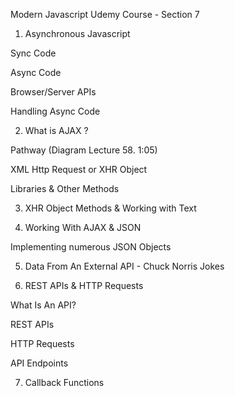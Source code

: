 Modern Javascript Udemy Course - Section 7

<!-- I've found this section confusing so I've decided to take detailed notes and take my
time for this section. This section is going to cover Asynchronous Javascript, AJAX, and
Fetch APIs.  -->

1. Asynchronous Javascript

Sync Code

<!-- Synchronous Code is step-by-step code or blocking code.

E.g.

posts = loadPosts();
    ... waits until posts are fetched from server.

doTheNextThing();
    ... this can only be carried out once loadPosts has completed fetching posts.

This obviously slows things down.
-->

Async Code

<!-- Asynchronous code is when these tasks can be carried out simeultaneously.

Lecture 57. (1:55-2:36)
E.g.

loadPosts(function() {
    ... waits until posts are fetched
});

doTheNextThing();
    ... doesn't have to wait for posts to load - carries out this task.

An example of handling asynchronous code is passing through a 'Callback Function'
which is what we have done here.

This callback will run and fetch the post and allow us to do something with the post
but 'doTheNextThing()' will not have to wait for posts to be fetched to run.

Program isn't blocked like it would be with synchronous code and will keep going.

Even if it takes a long time to fetch the posts this won't stop doTheNextThing() from running.

This makes for a faster application.

-->

Browser/Server APIs

<!-- Most async code you work with will be part of an API or library.

- AJAX, XHR object (next lesson)
- jQuery Ajax, Fetch API

etc.

These are all Async technologies - so you have to handle the response in a certain way.

** Bit confused with this - something I can return to. **
-->

Handling Async Code

<!-- There are ways to work with Async code:

- Callbacks
- Promises
- Async/Await - can be structured in a way that looks like Sync code.

-->

2. What is AJAX ?

<!--

AJAX

- Stands for Asynchronous Javascript & XML.

- Set of web technologies

- Sends and receives data from the browser and server.

- Sends & receives data asynchronously.

- Done behind the scenes so you don't have to reload the browser.

- XML has been replaced by JSON. Most APIs now return JSON data instead of XML.

-->

Pathway (Diagram Lecture 58. 1:05)

<!--

Pathway without AJAX

- Browser sends request > Server sends response

- Usually you'd click a link which would send a request to the server and we would get a
response back which includes the WHOLE web page (headers, data etc), which will reload
the page.

AJAX Pathway

- Browser sends JS Call > AJAX Engine sends XmlHttpRequest > Server sends XML/JSON data back

to AJAX > AJAX Engine sends HTML Response to browser.

- Therefore AJAX allows us to make requests asynchronously.

- This happens in the background, removing the need for a browser to reload or refresh.

- For example updating a section of text can be done with AJAX which is much faster and removes
the need to reload the web page.

- This makes the browser more interactive too.

-->

XML Http Request or XHR Object

<!--

- Core technology in AJAX.

- An API in the form of an object.

- Provided by the browsers JS environment. (All browsers have this API.)

- Methods transfer data between browser and server.

So this is what AJAX uses to send data to the server to return a JSON format, which can
be converted into a HTML response in the browser.

-->

Libraries & Other Methods

<!--

These are similar libraries that provide a similar service to AJAX

- Fetch API (Part of Vanilla JS & browser, newer than AJAX)
    - Will be covering Fetch later

- Axios

- Superagent

- jQuery

- Node HTTP

-->

3. XHR Object Methods & Working with Text

<!--

See app.js for xhr object properties/methods and extracting a text file.

-->

4. Working With AJAX & JSON

<!-- The first part of this lesson is similar to 'app.js' because I am outputting
a single object.
-->

Implementing numerous JSON Objects

<!--

(Lecture 60. 10:00 Start)

- The difference in getPokemons() is that we are using a forEach loop to loop through
our array.

- We are also using the let keyword in order to assign multiple objects to the output
variable.

- I was a little bit confused about the singular 'pokemon' parameter, but because we
are looping through the pokemons variable, we can assign anything within the parentheses.

I.e. pokemons.forEach(function(yolo){
    yolo.id
    yolo.name
    yolo.type
});

- The '+=' means we are appending.

 -->

5. Data From An External API - Chuck Norris Jokes

<!-- This is workspace is getting a bit clogged, so will create a different repo for this
section.

The repo is called 'chucknorris_jokes'.

Completed the application independently. -->

6. REST APIs & HTTP Requests

What Is An API?

<!--

- Application Programming Interface

- All kinds of APIs, we-re dealing with web APIs but there are APIs in your PC, smartphone,
fridges, etc.

- Essentially a contract provided from one software to another.

- Consists of a structured request and response. One software requests data/function and the API
sends it back.

- The Chuck Norris Joke Generator was an example of this. We requested jokes and received them back
in the form of JSON.

-->

REST APIs

<!--

- Representational State Transfer

- A set of architectural constraints for designing applications.

- Relies on a stateless, client-server communication protocol almost always in the form of HTTP.

- REST was made to treat objects on the server side as resources that can be created, updated, read
or destroyed.

I.E. A blog post, a user etc. Usually stored in a database.

- Can create these resources with a 'POST' request.

- Can delete with 'DELETE' request.

- When a client request is made via a RESTful API, it transfers a state of the resource to the
requester or endpoint.

- This information, or representation, is delivered in one of several formats via HTTP: JSON (Javascript Object Notation),
HTML, XLT, Python, PHP, or plain text.

- Since it uses HTTP requests and standard JSON it can be used with any programming language.

- APIs are the messenger, whilst REST lets us use HTTP requests to format that message.

- REST APIs take in multiple forms of HTTP requests such as 'GET', 'POST', 'DELETE, etc.

-->

HTTP Requests

<!--

- GET: Retrieve data from a specfied source.

- POST: Submit data to be processed to a specified resource.

- PUT: Update a specified resource.

- DELETE: Delete a specified resource.

- HEAD: Same as get but doesn't return a body, just returns the header.

- OPTIONS: Returns supported HTTP methods of that specific server or API.

- PATCH: Updates partial resources.

-->

API Endpoints

<!--

- With an API, you are going to have endpoints, which are URLs which allow you to do certain things.

I.E:

GET https://someurl.com/api/users (Get all users)

GET https://someurl.com/api/users/1 (Get specific user)

POST https://someurl.com/api/users (Add user)

PUT https://someurl.com/api/users/1 (Update user)

DELETE https://someurl.com/api/users/1 (Delete user)

These examples are all similar which is okay because the request methods are different (GET/POST/PUT/DELETE).

- With POST, PUT & DELETE you will need to send data along with the request because it needs to know the
data to add/update/delete and the data it needs to do these things.

-->

7. Callback Functions

<!-- Callback Functions are functions within a function's parameter, allowing us to asynchronously code.

E.g. (watch Callback Functions again for example.)

 -->
